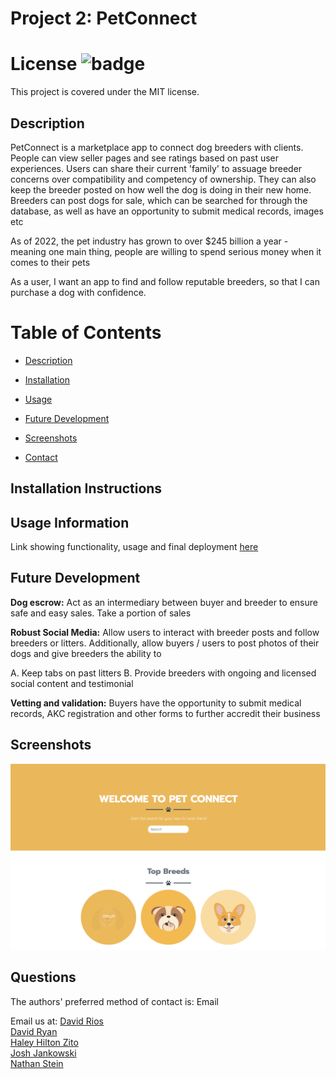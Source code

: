 # Project 2: PetConnect

# License ![badge](https://badgen.net/badge/license/MIT/blue)

This project is covered under the MIT license.

<a name="Description"></a>

## Description

PetConnect is a marketplace app to connect dog breeders with clients. People can view seller pages and see ratings based on past user experiences. Users can share their current 'family' to assuage breeder concerns over compatibility and competency of ownership. They can also keep the breeder posted on how well the dog is doing in their new home. Breeders can post dogs for sale, which can be searched for through the database, as well as have an opportunity to submit medical records, images etc

As of 2022, the pet industry has grown to over $245 billion a year - meaning one main thing, people are willing to spend serious money when it comes to their pets

As a user, I want an app to find and follow reputable breeders, so that I can purchase a dog with confidence.

# Table of Contents

- [Description](#Description)

- [Installation](#Installation-Instructions)

- [Usage](#usage)

- [Future Development](#Future-Development)

- [Screenshots](#screenshots)

- [Contact](#questions)

<a name="Installation-Instructions"></a>

## Installation Instructions

<a name="Usage"></a>

## Usage Information

Link showing functionality, usage and final deployment [here](https://thepetconnection.herokuapp.com/)

<a name="Future-Development"></a>

## Future Development

**Dog escrow:** Act as an intermediary between buyer and breeder to ensure safe and easy sales. Take a portion of sales

**Robust Social Media:** Allow users to interact with breeder posts and follow breeders or litters. Additionally, allow buyers / users to post photos of their dogs and give breeders the ability to

A. Keep tabs on past litters
B. Provide breeders with ongoing and licensed social content and testimonial

**Vetting and validation:** Buyers have the opportunity to submit medical records, AKC registration and other forms to further accredit their business

<a name="Screenshots"></a>

## Screenshots

![Landing page search](/public/images/landing-screenshot.png)

<a name="Questions"></a>

## Questions

The authors' preferred method of contact is: Email

Email us at:
[David Rios](riosdavid16@gmail.com)<br>
[David Ryan](dryan10101@gmail.com)<br>
[Haley Hilton Zito](haleymariehilton@gmail.com)<br>
[Josh Jankowski](joshjankowski@gmail.com)<br>
[Nathan Stein](NathanStein@gmail.com)<br>
